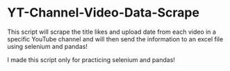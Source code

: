 # YT-Channel-Video-Data-Scrape
This script will scrape the title likes and upload date from each video in a specific YouTube channel and will then send the information to an excel file using selenium and pandas!

I made this script only for practicing selenium and pandas!
